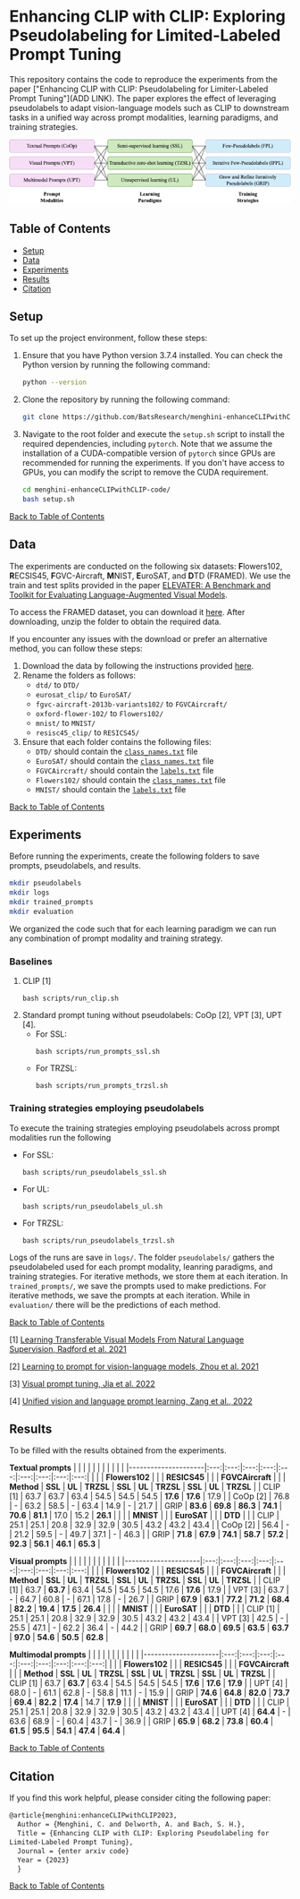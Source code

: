 # Enhancing CLIP with CLIP: Exploring Pseudolabeling for Limited-Labeled Prompt Tuning

This repository contains the code to reproduce the experiments from the paper ["Enhancing CLIP with CLIP: Pseudolabeling for Limiter-Labeled Prompt Tuning"](ADD LINK). The paper explores the effect of leveraging pseudolabels to adapt vision-language models such as CLIP to downstream tasks in a unified way across prompt modalities, learning paradigms, and training strategies.

<div align="center">
    <img src="imgs/overview.png" alt="Design space">
</div>


## Table of Contents

- [Setup](#setup)
- [Data](#data)
- [Experiments](#experiments)
- [Results](#results)
- [Citation](#citation)

## Setup

To set up the project environment, follow these steps:

1. Ensure that you have Python version 3.7.4 installed. You can check the Python version by running the following command:

    ```bash
    python --version
    ```

2. Clone the repository by running the following command:

    ```bash
    git clone https://github.com/BatsResearch/menghini-enhanceCLIPwithCLIP-code.git
    ```

3. Navigate to the root folder and execute the `setup.sh` script to install the required dependencies, including `pytorch`. Note that we assume the installation of a CUDA-compatible version of `pytorch` since GPUs are recommended for running the experiments. If you don't have access to GPUs, you can modify the script to remove the CUDA requirement. 

    ```bash
    cd menghini-enhanceCLIPwithCLIP-code/
    bash setup.sh
    ```

[Back to Table of Contents](#table-of-contents)

## Data

The experiments are conducted on the following six datasets: **F**lowers102, **R**ECSIS45, **F**GVC-Aircraft, **M**NIST, **E**uroSAT, and **D**TD (FRAMED). We use the train and test splits provided in the paper [ELEVATER: A Benchmark and Toolkit for Evaluating Language-Augmented Visual Models](https://openreview.net/pdf?id=hGl8rsmNXzs).

To access the FRAMED dataset, you can download it [here](https://drive.google.com/file/d/1_ns7regg8dfAAGmYcmCXa5ryuJeOoug-/view?usp=share_link). After downloading, unzip the folder to obtain the required data.

If you encounter any issues with the download or prefer an alternative method, you can follow these steps:

1. Download the data by following the instructions provided [here](https://github.com/Computer-Vision-in-the-Wild/DataDownload).
2. Rename the folders as follows:
   - `dtd/` to `DTD/`
   - `eurosat_clip/` to `EuroSAT/`
   - `fgvc-aircraft-2013b-variants102/` to `FGVCAircraft/`
   - `oxford-flower-102/` to `Flowers102/`
   - `mnist/` to `MNIST/`
   - `resisc45_clip/` to `RESICS45/`
3. Ensure that each folder contains the following files:
   - `DTD/` should contain the [`class_names.txt`](https://github.com/BatsResearch/co-training-clip/blob/reproducibility/data/class_files/DTD/class_names.txt) file
   - `EuroSAT/` should contain the [`class_names.txt`](https://github.com/BatsResearch/co-training-clip/blob/reproducibility/data/class_files/EuroSAT/class_names.txt) file
   - `FGVCAircraft/` should contain the [`labels.txt`](https://github.com/BatsResearch/co-training-clip/blob/reproducibility/data/class_files/FGVCAircraft/labels.txt) file
   - `Flowers102/` should contain the [`class_names.txt`](https://github.com/BatsResearch/co-training-clip/blob/reproducibility/data/class_files/Flowers102/class_names.txt) file
   - `MNIST/` should contain the [`labels.txt`](https://github.com/BatsResearch/co-training-clip/blob/reproducibility/data/class_files/MNIST/labels.txt) file

[Back to Table of Contents](#table-of-contents)

## Experiments

Before running the experiments, create the following folders to save prompts, pseudolabels, and results.

```bash
mkdir pseudolabels
mkdir logs
mkdir trained_prompts
mkdir evaluation
```

We organized the code such that for each learning paradigm we can run any combination of prompt modality and training strategy.

### Baselines

1. CLIP [1]
    ```
    bash scripts/run_clip.sh
    ```
2. Standard prompt tuning without pseudolabels: CoOp [2], VPT [3], UPT [4].
    - For SSL:
        ```
        bash scripts/run_prompts_ssl.sh
        ```
    - For TRZSL:
        ```
        bash scripts/run_prompts_trzsl.sh
        ```

### Training strategies employing pseudolabels

To execute the training strategies employing pseudolabels across prompt modalities run the following
    
- For SSL:  
    ```
    bash scripts/run_pseudolabels_ssl.sh
    ```

- For UL:  
    ```
    bash scripts/run_pseudolabels_ul.sh
    ```

- For TRZSL:
    ```
    bash scripts/run_pseudolabels_trzsl.sh
    ```

Logs of the runs are save in `logs/`.
The folder `pseudolabels/` gathers the pseudolabeled used for each prompt modality, leanring paradigms, and training strategies. For iterative methods, we store them at each iteration.
In `trained_prompts/`, we save the prompts used to make predictions. For iterative methods, we save the prompts at each iteration. 
While in `evaluation/` there will be the predictions of each method. 

[Back to Table of Contents](#table-of-contents)


[1] [Learning Transferable Visual Models From Natural Language Supervision, Radford et al. 2021](https://arxiv.org/pdf/2103.00020.pdf)

[2] [Learning to prompt for vision-language models, Zhou et al. 2021](https://arxiv.org/pdf/2109.01134.pdf)

[3] [Visual prompt tuning, Jia et al. 2022](https://arxiv.org/pdf/2203.12119.pdf)

[4] [Unified vision and language prompt learning, Zang et al., 2022](https://arxiv.org/pdf/2210.07225.pdf)

## Results

To be filled with the results obtained from the experiments.


**Textual prompts**
| |   |   |   |   |   |   |   |   |   |
|---------------------|:---:|:---:|:---:|:---:|:---:|:---:|:---:|:---:|:---:|
|                     |  | **Flowers102** | |  | **RESICS45** |  |  | **FGVCAircraft** |  |
| **Method**          | **SSL** | **UL** | **TRZSL** | **SSL** | **UL** | **TRZSL** | **SSL** | **UL** | **TRZSL** |
| CLIP [1]            | 63.7 | 63.7 | 63.4 | 54.5 | 54.5 | 54.5 | **17.6** | **17.6** | 17.9 |
| CoOp [2]               | 76.8 | - | 63.2 | 58.5 | - | 63.4 | 14.9 | - | 21.7 |
| GRIP                | **83.6** | **69.8** | **86.3** | **74.1** | **70.6** | **81.1** | 17.0 | 15.2 | **26.1** |
|                     |  | **MNIST** |  |  | **EuroSAT** |  |  | **DTD** |  |
| CLIP                | 25.1 | 25.1 | 20.8 | 32.9 | 32.9 | 30.5 | 43.2 | 43.2 | 43.4 |
| CoOp  [2]              | 56.4 | - | 21.2 | 59.5 | - | 49.7 | 37.1 | - | 46.3 |
| GRIP                | **71.8** | **67.9** | **74.1** | **58.7** | **57.2** | **92.3** | **56.1** | **46.1** | **65.3** |

**Visual prompts** 
| |   |   |   |   |   |   |   |   |   |
|---------------------|:---:|:---:|:---:|:---:|:---:|:---:|:---:|:---:|:---:|
|                     |  | **Flowers102** |  |  | **RESICS45** |  |  | **FGVCAircraft** |  |
| **Method**          | **SSL** | **UL** | **TRZSL** | **SSL** | **UL** | **TRZSL** | **SSL** | **UL** | **TRZSL** |
| CLIP [1]             | 63.7 | **63.7** | 63.4 | 54.5 | 54.5 | 54.5 | 17.6 | **17.6** | 17.9 |
| VPT  [3]               | 63.7 | - | 64.7 | 60.8 | - | 67.1 | 17.8 | - | 26.7 |
| GRIP                | **67.9** | **63.1** | **77.2** | **71.2** | **68.4** | **82.2** | **19.4** | **17.5** | **26.4** | 
|                     |  | **MNIST** |  |  | **EuroSAT** |  |  | **DTD** |  |
| CLIP [1]             | 25.1 | 25.1 | 20.8 | 32.9 | 32.9 | 30.5 | 43.2 | 43.2 | 43.4 |
| VPT  [3]               | 42.5 | - | 25.5 | 47.1 | - | 62.2 | 36.4 | - | 44.2 | 
| GRIP                | **69.7** | **68.0** | **69.5** | **63.5** | **63.7** | **97.0** | **54.6** | **50.5** | **62.8** |

**Multimodal prompts**
| |   |   |   |   |   |   |   |   |   |
|---------------------|:---:|:---:|:---:|:---:|:---:|:---:|:---:|:---:|:---:|
|                     |  | **Flowers102** |  |  | **RESICS45** |  |  | **FGVCAircraft** |  |
| **Method**          | **SSL** | **UL** | **TRZSL** | **SSL** | **UL** | **TRZSL** | **SSL** | **UL** | **TRZSL** |
| CLIP [1]                | 63.7 | **63.7** | 63.4 | 54.5 | 54.5 | 54.5 | **17.6** | **17.6** | **17.9** |
| UPT  [4]               | 68.0 | - | 61.1 | 62.8 | - | 58.8 | 11.1 | - | 15.9 |
| GRIP                | **74.6** | **64.8** | **82.0** | **73.7** | **69.4** | **82.2** | **17.4** | 14.7 | **17.9** | 
|                     |  | **MNIST** |  |  | **EuroSAT** |  |  | **DTD** |  |
| CLIP                | 25.1 | 25.1 | 20.8 | 32.9 | 32.9 | 30.5 | 43.2 | 43.2 | 43.4 |
| UPT  [4]               | **64.4** | - | 63.6 | 68.9 | - | 60.4 | 43.7 | - | 36.9 | 
| GRIP                | **65.9** | **68.2** | **73.8** | **60.4** | **61.5** | **95.5** | **54.1** | **47.4** | **64.4** |



[Back to Table of Contents](#table-of-contents)

## Citation 

If you find this work helpful, please consider citing the following paper:

```
@article{menghini:enhanceCLIPwithCLIP2023,
  Author = {Menghini, C. and Delworth, A. and Bach, S. H.},
  Title = {Enhancing CLIP with CLIP: Exploring Pseudolabeling for Limited-Labeled Prompt Tuning},
  Journal = {enter arxiv code}
  Year = {2023}
  }
```

[Back to Table of Contents](#table-of-contents)